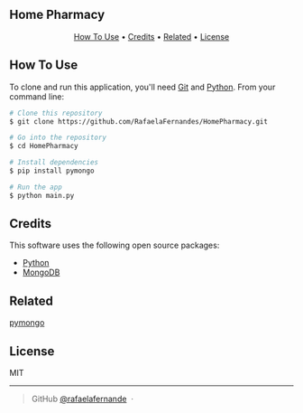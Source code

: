 ## Home Pharmacy
<p align="center">
  <a href="#how-to-use">How To Use</a> •
  <a href="#credits">Credits</a> •
  <a href="#related">Related</a> •
  <a href="#license">License</a>
</p>

## How To Use

To clone and run this application, you'll need [Git](https://git-scm.com) and [Python](https://www.python.org/downloads/). From your command line:

```bash
# Clone this repository
$ git clone https://github.com/RafaelaFernandes/HomePharmacy.git

# Go into the repository
$ cd HomePharmacy

# Install dependencies
$ pip install pymongo

# Run the app
$ python main.py
```

## Credits

This software uses the following open source packages:

- [Python](https://www.python.org/downloads/)
- [MongoDB](https://www.mongodb.com/try/download/community)

## Related

[pymongo](https://pypi.org/project/pymongo/)


## License

MIT

---
> GitHub [@rafaelafernande](https://github.com/RafaelaFernandes) &nbsp;&middot;&nbsp;


